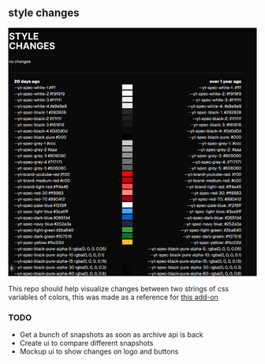 ## style changes

![screenshot](media/screenshot.png)

This repo should help visualize changes between two strings of css variables of colors, this was made as a reference for [this add-on](https://github.com/GREEB/fix-pink-youtube) 

### TODO
- Get a bunch of snapshots as soon as archive api is back
- Create ui to compare different snapshots
- Mockup ui to show changes on logo and buttons